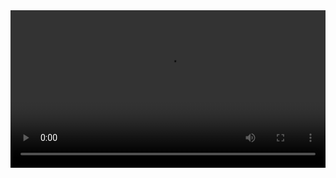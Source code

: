 
<video src="${PRIVATE_VIDEO_INTRO_1}" controls="" controlslist="nodownload nofullscreen" style="width: 100%" />

# Example\_1

:::tip
What is the difference in the average order price for customers from the BUILDING and MACHINERY market segments?
:::

```txt
SELECT 
ABS(AVG(CASE WHEN c.c_mktsegment = 'BUILDING' THEN o.o_totalprice END) - AVG(CASE WHEN c.c_mktsegment = 'MACHINERY' THEN o.o_totalprice END)) AS diff_in_avg_order_price
 FROM orders AS o
 LEFT JOIN customer AS c ON c.c_custkey = o.o_custkey
 WHERE c.c_mktsegment IN ('BUILDING', 'MACHINERY')
```

# Example\_2

:::tip
Which part had the largest increase in the number of orders from 1993 to 1994?
:::

```txt
WITH order_date_1993 AS (
 SELECT lineitem.l_orderkey,lineitem.l_partkey,orders.o_orderdate
 FROM lineitem
 JOIN orders ON lineitem.l_orderkey = orders.o_orderkey
 WHERE strftime('%y',orders.o_orderdate) = 1993
 )
 , order_date_1994 AS (
 SELECT lineitem.l_orderkey,lineitem.l_partkey,orders.o_orderdate
 FROM lineitem
 JOIN orders ON lineitem.l_orderkey = orders.o_orderkey
 WHERE strftime('%y',orders.o_orderdate) = 1994
 )
SELECT part.p_name
FROM order_date_1994
LEFT JOIN part ON order_date_1994.l_partkey = part.p_partkey
LEFT JOIN order_date_1993 ON order_date_1993.l_partkey = part.p_partkey
GROUP BY part.p_name
ORDER BY (count(order_date_1994.l_partkey) - count(order_date_1993.l_partkey))  DESC
LIMIT 1
```
